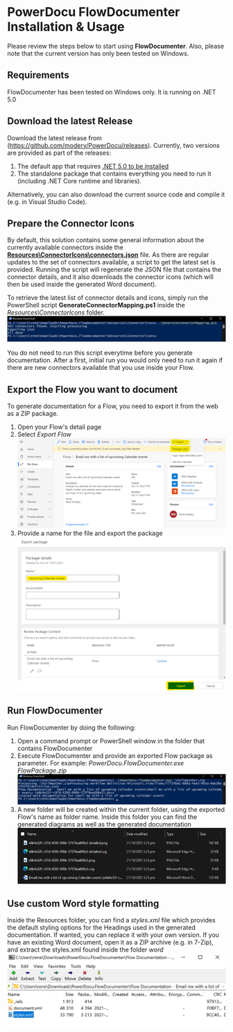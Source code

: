 # PowerDocu FlowDocumenter Installation & Usage

Please review the steps below to start using **FlowDocumenter**. Also, please note that the current version has only been tested on Windows.

## Requirements

FlowDocumenter has been tested on Windows only. It is running on .NET 5.0

## Download the latest Release
Download the latest release from (https://github.com/modery/PowerDocu/releases). Currently, two versions are provided as part of the releases:
1. The default app that requires [.NET 5.0 to be installed](https://dotnet.microsoft.com/download)
2. The standalone package that contains everything you need to run it (including .NET Core runtime and libraries).

Alternatively, you can also download the current source code and compile it (e.g. in Visual Studio Code).

## Prepare the Connector Icons
By default, this solution contains some general information about the currently available connectors inside the **[Resources\ConnectorIcons\connectors.json](PowerDocu.Common\Resources\ConnectorIcons\connectors.json)** file. As there are regular updates to the set of connectors available, a script to get the latest set is provided. Running the script will regenerate the JSON file that contains the connector details, and it also downloads the connector icons (which will then be used inside the generated Word document).

To retrieve the latest list of connector details and icons, simply run the PowerShell script **GenerateConnectorMapping.ps1** inside the *Resources\ConnectorIcons* folder.
![Generate Connector Mappings](Images/GenerateConnectorMapping.png)

You do not need to run this script everytime before you generate documentation. After a first, initial run you would only need to run it again if there are new connectors available that you use inside your Flow.

## Export the Flow you want to document
To generate documentation for a Flow, you need to export it from the web as a ZIP package. 

1. Open your Flow's detail page
2. Select *Export Flow*
![Export Flow](Images/Export-Flow.png)
3. Provide a name for the file and export the package
![Export Flow](Images/Export-Flow-Package.png)

## Run FlowDocumenter

Run FlowDocumenter by doing the following:

1. Open a command prompt or PowerShell window in the folder that contains FlowDocumenter
2. Execute FlowDocumenter and provide an exported Flow package as parameter. For example: *PowerDocu.FlowDocumenter.exe FlowPackage.zip*
![Execute FlowDocumenter](Images/PowerDocu.FlowDocumenter-run.png)
3. A new folder will be created within the current folder, using the exported Flow's name as folder name. Inside this folder you can find the generated diagrams as well as the generated documentation
![Email me with a list of upcoming Calendar events](Images/PowerDocu.FlowDocumenter-generated-output.png)


## Use custom Word style formatting

Inside the Resources folder, you can find a *styles.xml* file which provides the default styling options for the Headings used in the generated documentation. If wanted, you can replace it with your own version. If you have an existing Word document, open it as a ZIP archive (e.g. in 7-Zip), and extract the styles.xml found inside the folder *word*
![styles.xml inside Word document](Images/7zip-WordDocu-styles.xml.png)
